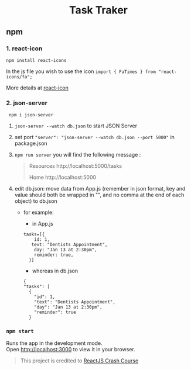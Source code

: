 <h1 align="center"> Task Traker </h1>



## npm

### 1. react-icon

`npm install react-icons`

In the js file you wish to use the icon
`import { FaTimes } from "react-icons/fa";`

More details at [react-icon](https://www.npmjs.com/package/react-icons)

### 2. json-server

` npm i json-server`

1. `json-server --watch db.json` to start JSON Server
2. set port `"server": "json-server --watch db.json --port 5000"` in package.json
3. `npm run server` you will find the following message :
   > Resources
   > http://localhost:5000/tasks
   >
   > Home
   > http://localhost:5000
   
4. edit db.json: move data from App.js (remember in json format, key and value should both be wrapped in "", and no comma at the end of each object) to db.json

   - for example:

     - in App.js

     ```
     tasks=[{
         id: 1,
        text: "Dentists Appointment",
         day: "Jan 13 at 2:30pm",
         reminder: true,
       }]
     ```

     - whereas in db.json

     ```
     {
     "tasks": [
       {
         "id": 1,
         "text": "Dentists Appointment",
         "day": "Jan 13 at 2:30pm",
         "reminder": true
       }
     ```



### `npm start`

Runs the app in the development mode.\
Open [http://localhost:3000](http://localhost:3000) to view it in your browser.


> This project is credited to [ReactJS Crash Course](https://www.youtube.com/watch?v=w7ejDZ8SWv8)
